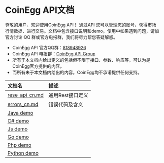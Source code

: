# CoinEgg API文档

尊敬的用户，欢迎使用CoinEgg API！ 通过API 您可以管理您的账号，获得市场行情数据、进行交易。文档中包含接口说明和demo。使用中如果遇到问题，请加官方讨论 QQ 群或官方电报群，我们将尽力帮您答疑解惑。

-   CoinEgg API 官方QQ群：[818948926](https://jq.qq.com/?_wv=1027&k=5UMW7vQ)
-   CoinEgg API 电报群：[CoinEgg API Group](https://t.me/joinchat/HkE5hhFX9c-mK82D-Ojtvg)
-   所有于本文档内给出定义的包括但不限于接口、参数、响应等，可认为是CoinEgg官方提供的内容。
-   而所有未于本文档内给出的内容，CoinEgg均不承诺提供任何支持。



| 文档名                                                       | 描述             |
| :----------------------------------------------------------- | :--------------- |
| [rese_api_cn.md](https://github.com/coinegg/api-docs/blob/master/rese_api_cn.md) | 通用Rest接口定义 |
| [errors_cn.md](https://github.com/coinegg/api-docs/blob/master/errors_cn.md) | 错误代码及含义   |
| [Java demo](https://github.com/coinegg/api-docs/blob/master/demo/java/Main.java) |                  |
| [C# demo](https://github.com/coinegg/api-docs/tree/master/demo/c%23) |                  |
| [Js demo](https://github.com/coinegg/api-docs/tree/master/demo/js) |                  |
| [Go demo](https://github.com/coinegg/api-docs/tree/master/demo/go) |                  |
| [Php demo](https://github.com/coinegg/api-docs/tree/master/demo/php) |                  |
| [Python demo](https://github.com/coinegg/api-docs/tree/master/demo/python) |                  |

